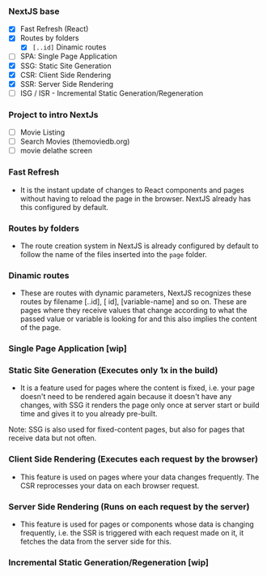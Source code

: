 ### NextJS base

- [x] Fast Refresh (React)
- [x] Routes by folders
    - [x] `[..id]` Dinamic routes
- [ ] SPA: Single Page Application
- [x] SSG: Static Site Generation
- [x] CSR: Client Side Rendering
- [x] SSR: Server Side Rendering
- [ ] ISG / ISR - Incremental Static Generation/Regeneration

### Project to intro NextJs

- [ ] Movie Listing
- [ ] Search Movies (themoviedb.org)
- [ ] movie delathe screen

### Fast Refresh
- It is the instant update of changes to React components and pages without having to reload the page in the browser. NextJS already has this configured by default.

### Routes by folders
- The route creation system in NextJS is already configured by default to follow the name of the files inserted into the `page` folder.

### Dinamic routes
- These are routes with dynamic parameters, NextJS recognizes these routes by filename [..id], [ id], [variable-name] and so on. These are pages where they receive values that change according to what the passed value or variable is looking for and this also implies the content of the page.

### Single Page Application [wip]

### Static Site Generation (Executes only 1x in the build)
- It is a feature used for pages where the content is fixed, i.e. your page doesn't need to be rendered again because it doesn't have any changes, with SSG it renders the page only once at server start or build time and gives it to you already pre-built.

Note: SSG is also used for fixed-content pages, but also for pages that receive data but not often.

### Client Side Rendering (Executes each request by the browser)
- This feature is used on pages where your data changes frequently. The CSR reprocesses your data on each browser request.

### Server Side Rendering (Runs on each request by the server)
- This feature is used for pages or components whose data is changing frequently, i.e. the SSR is triggered with each request made on it, it fetches the data from the server side for this.   

### Incremental Static Generation/Regeneration [wip]